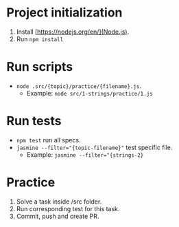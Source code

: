 # Project initialization

1. Install [https://nodejs.org/en/](Node.js).
2. Run `npm install`


# Run scripts

- `node .src/{topic}/practice/{filename}.js`. 
  - Example: `node src/1-strings/practice/1.js`

# Run tests

- `npm test` run all specs.
- `jasmine --filter="{topic-filename}"` test specific file. 
  - Example: `jasmine --filter="{strings-2}`

# Practice

1. Solve a task inside /src folder. 
2. Run corresponding test for this task.
3. Commit, push and create PR.